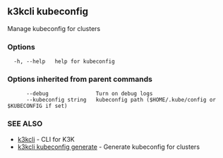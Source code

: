 ## k3kcli kubeconfig

Manage kubeconfig for clusters

### Options

```
  -h, --help   help for kubeconfig
```

### Options inherited from parent commands

```
      --debug               Turn on debug logs
      --kubeconfig string   kubeconfig path ($HOME/.kube/config or $KUBECONFIG if set)
```

### SEE ALSO

* [k3kcli](k3kcli.md)	 - CLI for K3K
* [k3kcli kubeconfig generate](k3kcli_kubeconfig_generate.md)	 - Generate kubeconfig for clusters

